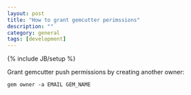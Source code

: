 ```yaml
---
layout: post
title: "How to grant gemcutter perimssions"
description: ""
category: general
tags: [development]
---
```

{% include JB/setup %}

Grant gemcutter push permissions by creating another owner:

    gem owner -a EMAIL GEM_NAME
